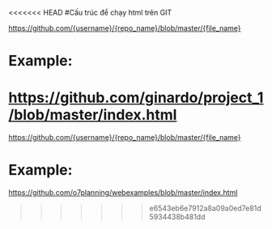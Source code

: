 <<<<<<< HEAD
#Cấu trúc để chạy html trên GIT

https://github.com/{username}/{repo_name}/blob/master/{file_name}

# Example:

https://github.com/ginardo/project_1/blob/master/index.html
=======
https://github.com/{username}/{repo_name}/blob/master/{file_name}
 
# Example:
 
https://github.com/o7planning/webexamples/blob/master/index.html
>>>>>>> e6543eb6e7912a8a09a0ed7e81d5934438b481dd
